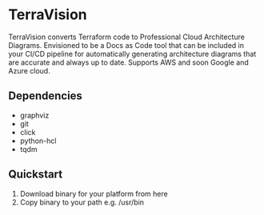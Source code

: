# TerraVision
TerraVision converts Terraform code to Professional Cloud Architecture Diagrams. Envisioned to be a Docs as Code tool that can be included in your CI/CD pipeline for automatically generating architecture diagrams that are accurate and always up to date. Supports AWS and soon Google and Azure cloud.

## Dependencies
* graphviz
* git
* click
* python-hcl
* tqdm

## Quickstart

1. Download binary for your platform from here
2. Copy binary to your path e.g. /usr/bin




